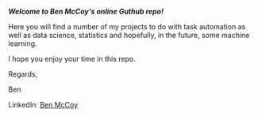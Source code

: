 
***Welcome to Ben McCoy's online Guthub repo!***

Here you will find a number of my projects to do with task automation as well
as data science, statistics and hopefully, in the future, some machine learning.

I hope you enjoy your time in this repo.

Regards,

Ben

LinkedIn: [Ben McCoy](https://www.linkedin.com/in/benjamin-mccoy-68005b125/)
